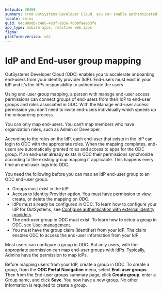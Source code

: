 ```yaml
---
helpids: 30469
summary: From OutSystems Developer Cloud  you can enable authenticated IdP end-users to access ODC.
locale: en-us
guid: 84c9098b-c486-483f-9836-70b8faee63fa
app_type: mobile apps, reactive web apps
figma: 
platform-version: odc
---
```


# IdP and End-user group mapping

OutSystems Developer Cloud (ODC) enables you to accelerate onboarding end-users from your identity provider (IdP). End-users must exist in your IdP and it’s the IdPs responsibility to authenticate the users.

Using end-user group mapping, a person with manage end-user access permissions can connect  groups of end-users from their IdP to end-user groups and roles associated in ODC. With the Manage end-user access permission you  don’t need to invite end-users individually which speeds up the onboarding process.

You can only map end-users. You can’t map members who have organization roles, such as Admin or Developer.

According to the roles on the IdP, each end-user that exists in the IdP can login to ODC with the appropriate roles. When the mapping completes, end-users are automatically granted roles and access to apps for the ODC group. If an end-user already exists in ODC their permissions synchronize according to the existing group mapping if applicable. This happens every time an end-user logs into ODC.

You need the following before you can map an IdP end-user group to an ODC end-user group:

* Groups must exist in the IdP.
* Access to Identity Provider option. You must have permission to view, create, or delete the mapping on ODC.
* IdPs must already be configured in ODC. To learn how to configure your IdP for OutSystems, see [Configure authentication with external identity providers](intro.md).
* The end-user group in ODC must exist. To learn how to setup a group in ODC, see [User-management](../../user-management/intro.md).
* You must have the group claim (identifier) from your IdP. The claim enables ODC to access the end-user information from your IdP.

Most users can configure a group in ODC. But only users, with the appropriate permission can map end-user groups with IdPs. Typically, Admins have the permission to map IdPs.

Before mapping users from your IdP, create a group in ODC. To create a group, from the **ODC Portal Navigation** menu, select **End-user groups.** Then from the End-user groups summary page, click **Create group**, enter a Group name, and click **Save**. You now have a new group. No other information is required to create a group.
